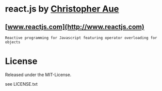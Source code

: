 # react.js by [Christopher Aue](mailto:christopher@reactjs.com)

## [www.reactjs.com](http://www.reactjs.com)

    Reactive programming for Javascript featuring operator overloading for objects


# License
Released under the MIT-License. 

see LICENSE.txt
